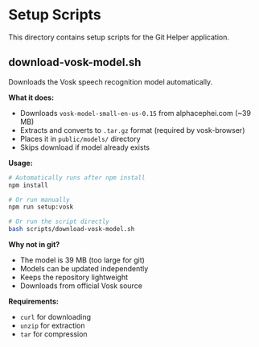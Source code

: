 # Setup Scripts

This directory contains setup scripts for the Git Helper application.

## download-vosk-model.sh

Downloads the Vosk speech recognition model automatically.

**What it does:**

- Downloads `vosk-model-small-en-us-0.15` from alphacephei.com (~39 MB)
- Extracts and converts to `.tar.gz` format (required by vosk-browser)
- Places it in `public/models/` directory
- Skips download if model already exists

**Usage:**

```bash
# Automatically runs after npm install
npm install

# Or run manually
npm run setup:vosk

# Or run the script directly
bash scripts/download-vosk-model.sh
```

**Why not in git?**

- The model is 39 MB (too large for git)
- Models can be updated independently
- Keeps the repository lightweight
- Downloads from official Vosk source

**Requirements:**

- `curl` for downloading
- `unzip` for extraction
- `tar` for compression
